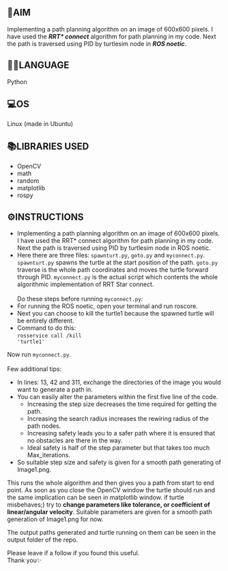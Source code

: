 ## 🎯AIM
Implementing a path planning algorithm on an image of 600x600 pixels. I have used 
the <b><i>RRT* connect</b></i> algorithm for path planning in my code. Next the path is traversed using 
PID by turtlesim node in _**ROS noetic**_. 
## 👨‍💻LANGUAGE
Python
## 💻OS 
Linux (made in Ubuntu)
## 📚LIBRARIES USED
- OpenCV     
- math 
- random 
- matplotlib 
- rospy 
## ⚙️INSTRUCTIONS
- Implementing a path planning algorithm on an image of 600x600 pixels. I have used the RRT* connect algorithm for path planning in my code. Next the path is traversed using PID by turtlesim node in ROS noetic. 
- Here there are three files: 
<code>spawnturt.py</code>, <code>goto.py</code> and <code>myconnect.py</code>. <code>spawnturt.py</code> spawns the turtle at the start 
position of the path. <code>goto.py</code> traverse is the whole path coordinates and moves the turtle 
forward through PID. <code>myconnect.py</code> is the actual script which contents the whole 
algorithmic implementation of RRT Star connect. 
<br><br>
Do these steps before running <code>myconnect.py</code>: <br>
- For running the ROS noetic, open your terminal and run roscore.  
- Next you can choose to kill the turtle1 because the spawned turtle will be entirely different.<br> 
- Command to do this: <br><code>rosservice call /kill 'turtle1'</code>

Now run <code>myconnect.py</code>. <br><br>Few additional tips: <br>
- In lines: 13, 42 and 311, exchange the directories of the image you would want to generate a 
path in. 
- You can easily alter the parameters within the first five line of the code. 
    - Increasing 
the step size decreases the time required for getting the path. 
    - Increasing the search radius 
increases the rewiring radius of the path nodes. 
    - Increasing safety leads you to a safer path 
where it is ensured that no obstacles are there in the way. <br>
    - Ideal safety is half of the step 
parameter but that takes too much Max_iterations. 
- So suitable step size and safety is given 
for a smooth path generating of Image1.png.

This runs the whole algorithm and then gives you a path from start to end point. As soon as 
you close the OpenCV window the turtle should run and the same implication can be seen in 
matplotlib window. if turtle misbehaves;) try to **change parameters like tolerance, or coefficient of linear/angular velocity**. Suitable parameters are given for a smooth path 
generation of Image1.png for now.

The output paths generated and turtle running on them can be seen in the output folder of the repo.

Please leave if a follow if you found this useful.<br>
Thank you✨
